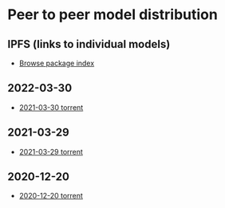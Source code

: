 # Peer to peer model distribution
## IPFS (links to individual models)
- [Browse package index](https://www.argosopentech.com/argospm/index/)

## 2022-03-30
- [2021-03-30 torrent](https://github.com/argosopentech/argos-translate/raw/master/p2p/Argos-Translate-2022-04-30.zip.torrent)

## 2021-03-29
- [2021-03-29 torrent](https://github.com/argosopentech/argos-translate/raw/master/p2p/argos-translate-models-2021-03-29.zip.torrent)

## 2020-12-20
- [2020-12-20 torrent](https://github.com/argosopentech/argos-translate/raw/master/p2p/all-argos-translate-models-2020-12-20.zip.torrent)

